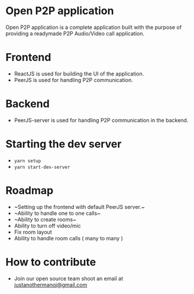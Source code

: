 Open P2P application
====================

Open P2P application is a complete application built with the purpose of providing a readymade P2P Audio/Video call application.

Frontend
========

* ReactJS is used for building the UI of the application.
* PeerJS is used for handling P2P communication.

Backend
=======

* PeerJS-server is used for handling P2P communication in the backend.

Starting the dev server
=======================

* `yarn setup`
* `yarn start-dev-server`

Roadmap
=======

* ~Setting up the frontend with default PeerJS server.~
* ~Ability to handle one to one calls~
* ~Ability to create rooms~
* Ability to turn off video/mic
* Fix room layout
* Ability to handle room calls ( many to many )

How to contribute
=================

* Join our open source team shoot an email at justanothermanoj@gmail.com
